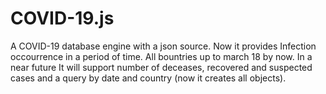 # COVID-19.js
A COVID-19 database engine with a json source. Now it provides Infection occourrence in a period of time. All bountries up to march 18 by now. In a near future It will support number of deceases, recovered and suspected cases and a query by date and country (now it creates all objects).

